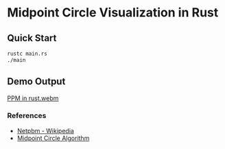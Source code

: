 # Midpoint Circle Visualization in Rust

## Quick Start
```bash
rustc main.rs
./main
```

## Demo Output
[PPM in rust.webm](https://github.com/user-attachments/assets/b2b1e5bf-1dc9-4140-b4f6-3b4804df8581)

### References
* [Netpbm - Wikipedia](https://en.wikipedia.org/wiki/Netpbm)
* [Midpoint Circle Algorithm](https://en.wikipedia.org/wiki/Midpoint_circle_algorithm)
